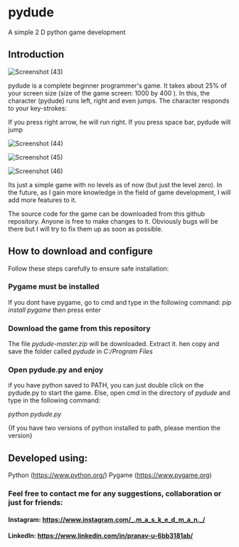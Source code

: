 # pydude
A simple 2 D python game development

## Introduction

![Screenshot (43)](https://user-images.githubusercontent.com/55954313/84044905-c8c18a80-a9c5-11ea-8bdc-9aa3049302d6.png)

pydude is a complete beginner programmer's game. It takes about 25% of your screen size (size of the game screen: 1000 by 400 ). In this, the character (pydude) runs left, right and even jumps.
The character responds to your key-strokes:

If you press right arrow, he will run right. If you press space bar, pydude will jump

![Screenshot (44)](https://user-images.githubusercontent.com/55954313/84044960-dd058780-a9c5-11ea-9fee-2e800c08a14c.png)

![Screenshot (45)](https://user-images.githubusercontent.com/55954313/84045016-edb5fd80-a9c5-11ea-93c7-2693aaaf6bf9.png)

![Screenshot (46)](https://user-images.githubusercontent.com/55954313/84045073-fd354680-a9c5-11ea-9af5-ee4508d4fcf5.png)

Its just a simple game with no levels as of now (but just the level zero). In the future, as I gain more knowledge in the field of game development, I will add more features to it.

The source code for the game can be downloaded from this github repository. Anyone is free to make changes to it. Obviously bugs will be there but I will try to fix them up as soon as possible.

## How to download and configure

Follow these steps carefully to ensure safe installation:

### Pygame must be installed

If you dont have pygame, go to cmd and type in the following command:
*pip install pygame*
then press enter

### Download the game from this repository

The file *pydude-master.zip* will be downloaded. Extract it. hen copy and save the folder called *pydude* in *C:/Program Files*

### Open pydude.py and enjoy

if you have python saved to PATH, you can just double click on the pydude.py to start the game. Else, open cmd in the directory of *pydude* and type in the following command:

*python pydude.py*

{If you have two versions of python installed to path, please mention the version}

## Developed using:

Python  (https://www.python.org/)
Pygame  (https://www.pygame.org)

### Feel free to contact me for any suggestions, collaboration or just for friends:
#### Instagram:    https://www.instagram.com/_.m_a_s_k_e_d_m_a_n._/
#### LinkedIn:     https://www.linkedin.com/in/pranav-u-6bb3181ab/
